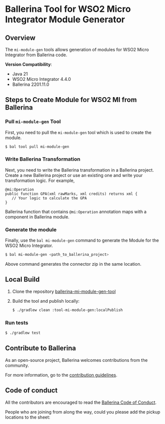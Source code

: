 # Ballerina Tool for WSO2 Micro Integrator Module Generator

## Overview

The `mi-module-gen` tools allows generation of modules for WSO2 Micro Integrator from Ballerina code.

**Version Compatibility**:
- Java 21
- WSO2 Micro Integrator 4.4.0
- Ballerina 2201.11.0

## Steps to Create Module for WSO2 MI from Ballerina

### Pull `mi-module-gen` Tool

First, you need to pull the `mi-module-gen` tool which is used to create the module.

```bash
$ bal tool pull mi-module-gen
```

### Write Ballerina Transformation

Next, you need to write the Ballerina transformation in a Ballerina project. 
Create a new Ballerina project or use an existing one and write your transformation logic.
For example,

```
@mi:Operation
public function GPA(xml rawMarks, xml credits) returns xml {
   // Your logic to calculate the GPA
}
```

Ballerina function that contains `@mi:Operation` annotation maps with a component in Ballerina module.

### Generate the module

Finally, use the `bal mi-module-gen` command to generate the Module for the WSO2 Micro Integrator.

```bash
$ bal mi-module-gen <path_to_ballerina_project>
```

Above command generates the connector zip in the same location.

## Local Build

1. Clone the repository [ballerina-mi-module-gen-tool](https://github.com/wso2-extensions/ballerina-mi-module-gen-tool.git)

2. Build the tool and publish locally:

   ```bash
   $ ./gradlew clean :tool-mi-module-gen:localPublish
   ```

### Run tests

   ```bash
   $ ./gradlew test
   ```

## Contribute to Ballerina

As an open-source project, Ballerina welcomes contributions from the community.

For more information, go to the [contribution guidelines](https://github.com/ballerina-platform/ballerina-lang/blob/master/CONTRIBUTING.md).

## Code of conduct

All the contributors are encouraged to read the [Ballerina Code of Conduct](https://ballerina.io/code-of-conduct).

 People who are joining from along the way, could you please add the pickup locations to the sheet:
